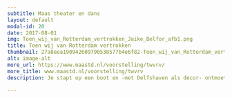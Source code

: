 ```yaml
---
subtitle: Maas theater en dans
layout: default
modal-id: 20
date: 2017-08-01
img: Toen_wij_van_Rotterdam_vertrokken_Jaike_Belfor_afb1.png
title: Toen wij van Rotterdam vertrokken
thumbnail: 27a8eea190942609790538577b4e6f82-Toen_wij_van_Rotterdam_vertrokken.png
alt: image-alt
more_url: https://www.maastd.nl/voorstelling/twvrv/
more_title: www.maastd.nl/voorstelling/twvrv
description: Je stapt op een boot en -met Delfshaven als decor- ontmoet je al varend vijf mensen uit de Rotterdamse haven. Op de kades zie je hen op een beslissende dag in hun leven. Hoe verder je vaart hoe meer hun levens met elkaar verknoopt lijken te raken. Allemaal proberen ze er het beste van te maken. Ben je in staat om je leven te sturen? Of heb je het niet zelf in de hand? Toen wij van Rotterdam vertrokken gaat over de maakbaarheid van de toekomst en de kracht van het lot. In de haven ligt de toekomst aan je voeten en jij kan ervan maken wat je wilt. Of toch niet? Toen wij van Rotterdam vertrokken is een voorstelling gebaseerd op gesprekken met mensen en bedrijven uit Delfshaven.

---
```

